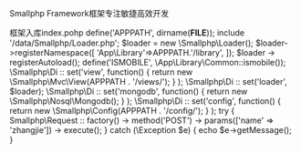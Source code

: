 Smallphp Framework框架专注敏捷高效开发

框架入库index.pohp
define('APPPATH', dirname(__FILE__));
include '/data/Smallphp/Loader.php';
$loader = new \Smallphp\Loader();
$loader->registerNamespace([
	'App\Library'=>APPPATH.'/library',
]);
$loader -> registerAutoload();
define('ISMOBILE', \App\Library\Common::ismobile());
\Smallphp\Di :: set('view', function() {
		return new \Smallphp\Mvc\View(APPPATH . '/views/');
	} 
);
\Smallphp\Di :: set('loader', $loader);
\Smallphp\Di :: set('mongodb', function() {
		return new \Smallphp\Nosql\Mongodb();
	} 
);
\Smallphp\Di :: set('config', function() {
		return new \Smallphp\Config(APPPATH . '/config/');
	} 
);
try {
	Smallphp\Request :: factory() -> method('POST') -> params(['name' => 'zhangjie']) -> execute();
} catch (\Exception $e) {
	echo $e->getMessage();
}